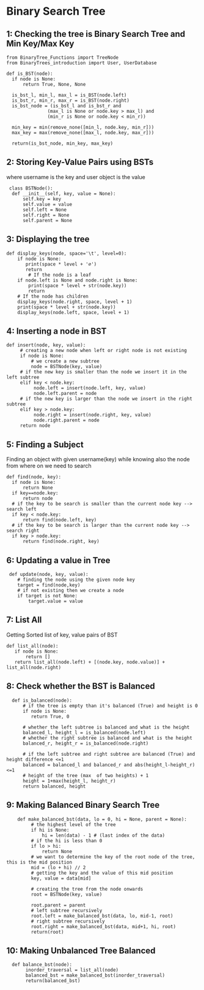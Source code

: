 # Binary Search Tree

## 1: Checking the tree is Binary Search Tree and Min Key/Max Key

    from BinaryTree_Functions import TreeNode
    from BinaryTrees_introduction import User, UserDatabase
   
    def is_BST(node):
      if node is None:
          return True, None, None

      is_bst_l, min_l, max_l = is_BST(node.left)
      is_bst_r, min_r, max_r = is_BST(node.right)
      is_bst_node = (is_bst_l and is_bst_r and
                   (max_l is None or node.key > max_l) and
                   (min_r is None or node.key < min_r))

      min_key = min(remove_none([min_l, node.key, min_r]))
      max_key = max(remove_none([max_l, node.key, max_r]))

      return(is_bst_node, min_key, max_key)
    
   
   
   
## 2: Storing Key-Value Pairs using BSTs 
where username is the key and user object is the value
     
     class BSTNode():
      def __init__(self, key, value = None):
          self.key = key
          self.value = value
          self.left = None
          self.right = None
          self.parent = None


## 3: Displaying the tree
    def display_keys(node, space='\t', level=0):
        if node is None:
           print(space * level + '∅')
           return
            # If the node is a leaf
        if node.left is None and node.right is None:
            print(space * level + str(node.key))
            return
        # If the node has children
        display_keys(node.right, space, level + 1)
        print(space * level + str(node.key))
        display_keys(node.left, space, level + 1)

## 4: Inserting a node in BST
    def insert(node, key, value):
         # creating a new node when left or right node is not existing
         if node is None:
             # we create a new subtree
             node = BSTNode(key, value)
         # if the new key is smaller than the node we insert it in the left subtree
         elif key < node.key:
              node.left = insert(node.left, key, value)
              node.left.parent = node
         # if the new key is larger than the node we insert in the right subtree
         elif key > node.key:
              node.right = insert(node.right, key, value)
              node.right.parent = node
         return node
 
    
## 5: Finding a Subject
Finding an object with given username(key) while knowing also the node from where on we need to search

    def find(node, key):
      if node is None:
          return None
      if key==node.key:
          return node
      # if the key to be search is smaller than the current node key --> search left
      if key < node.key:
          return find(node.left, key)
      # if the key to be search is larger than the current node key --> search right
      if key > node.key:
          return find(node.right, key)
          
          
## 6: Updating a value in Tree

     def update(node, key, value):
        # finding the node using the given node key
        target = find(node,key)
        # if not existing then we create a node
        if target is not None:
            target.value = value


## 7: List All
Getting Sorted list of key, value pairs of BST

    def list_all(node):
       if node is None:
           return []
       return list_all(node.left) + [(node.key, node.value)] + list_all(node.right)


## 8: Check whether the BST is Balanced
      def is_balanced(node):
          # if the tree is empty than it's balanced (True) and height is 0
          if node is None:
             return True, 0

          # whether the left subtree is balanced and what is the height
          balanced_l, height_l = is_balanced(node.left)
          # whether the right subtree is balanced and what is the height
          balanced_r, height_r = is_balanced(node.right)

          # if the left subtree and right subtree are balanced (True) and height difference <=1
          balanced = balanced_l and balanced_r and abs(height_l-height_r) <=1
          # height of the tree (max  of two heights) + 1
          height = 1+max(height_l, height_r)
          return balanced, height


## 9: Making Balanced Binary Search Tree
        def make_balanced_bst(data, lo = 0, hi = None, parent = None):
             # the highest level of the tree
             if hi is None:
                 hi = len(data) - 1 # (last index of the data)
             # if the hi is less than 0
             if lo > hi:
                 return None
             # we want to determine the key of the root node of the tree, this is the mid position
             mid = (lo + hi) // 2
             # getting the key and the value of this mid position
             key, value = data[mid]

             # creating the tree from the node onwards
             root = BSTNode(key, value)

             root.parent = parent
             # left subtree recursively
             root.left = make_balanced_bst(data, lo, mid-1, root)
             # right subtree recursively
             root.right = make_balanced_bst(data, mid+1, hi, root)
             return(root)


## 10: Making Unbalanced Tree Balanced
      def balance_bst(node):
           inorder_traversal = list_all(node)
           balanced_bst = make_balanced_bst(inorder_traversal)
           return(balanced_bst)

